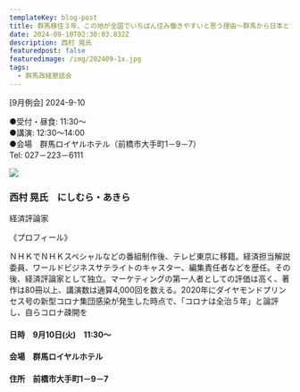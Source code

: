 ```yaml
---
templateKey: blog-post
title: 群馬移住３年、この地が全国でいちばん住み働きやすいと思う理由～群馬から日本と世界の経済を見る～
date: 2024-09-10T02:30:03.832Z
description: 西村 晃氏
featuredpost: false
featuredimage: /img/202409-1x.jpg
tags:
  - 群馬政経懇話会
---
```

\[9月例会] 2024-9-10

●受付・昼食: 11:30〜\
●講演: 12:30〜14:00\
●会場　群馬ロイヤルホテル（前橋市大手町1－9－7）\
Tel: 027－223－6111

![](/img/202409-1x.jpg)

### 西村 晃氏　にしむら・あきら

経済評論家

《プロフィール》

ＮＨＫでＮＨＫスペシャルなどの番組制作後、テレビ東京に移籍。経済担当解説委員、ワールドビジネスサテライトのキャスター、編集責任者などを歴任。その後、経済評論家として独立。マーケティングの第一人者としての評価は高く、著作は80冊以上、講演数は通算4,000回を数える。2020年にダイヤモンドプリンセス号の新型コロナ集団感染が発生した時点で、「コロナは全治５年」と論評し、自らコロナ疎開を

#### 日時　9月10日(火)　11:30〜

#### 会場　群馬ロイヤルホテル

#### 住所　前橋市大手町1－9－7